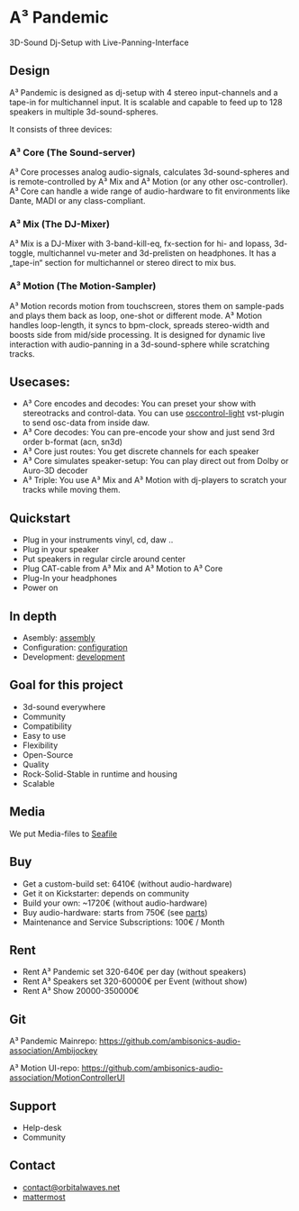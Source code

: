 # A³ Pandemic
3D-Sound Dj-Setup with Live-Panning-Interface

## Design
A³ Pandemic is designed as dj-setup with 4 stereo input-channels and a tape-in for multichannel input. It is scalable and capable to feed up to 128 speakers in multiple 3d-sound-spheres.

It consists of three devices:

### A³ Core (The Sound-server)
A³ Core processes analog audio-signals, calculates 3d-sound-spheres and is remote-controlled by A³ Mix and A³ Motion (or any other osc-controller). A³ Core can handle a wide range of audio-hardware to fit environments like Dante, MADI or any class-compliant.
 
### A³ Mix (The DJ-Mixer)
A³ Mix is a DJ-Mixer with 3-band-kill-eq, fx-section for hi- and lopass, 3d-toggle, multichannel vu-meter and 3d-prelisten on headphones.
It has a „tape-in“ section for multichannel or stereo direct to mix bus.

### A³ Motion (The Motion-Sampler)
A³ Motion records motion from touchscreen, stores them on sample-pads and plays them back as loop, one-shot or different mode. A³ Motion handles loop-length, it syncs to bpm-clock, spreads stereo-width and boosts side from mid/side processing.
It is designed for dynamic live interaction with audio-panning in a 3d-sound-sphere while scratching tracks.

## Usecases:
- A³ Core encodes and decodes: You can preset your show with stereotracks and control-data. You can use [osccontrol-light](https://github.com/drlight-code/osccontrol-light) vst-plugin to send osc-data from inside daw.
- A³ Core decodes: You can pre-encode your show and just send 3rd order b-format (acn, sn3d)
- A³ Core just routes: You get discrete channels for each speaker
- A³ Core simulates speaker-setup: You can play direct out from Dolby or Auro-3D decoder
- A³ Triple: You use A³ Mix and A³ Motion with dj-players to scratch your tracks while moving them.

## Quickstart
- Plug in your instruments vinyl, cd, daw ..
- Plug in your speaker
- Put speakers in regular circle around center
- Plug CAT-cable from A³ Mix and A³ Motion to A³ Core
- Plug-In your headphones
- Power on

## In depth
- Asembly: [assembly](https://doc.orbitalwaves.net/assembly/assembly.html)
- Configuration: [configuration](https://doc.orbitalwaves.net/configuration/configuration.html)
- Development: [development](https://doc.orbitalwaves.net/development/development.html)

## Goal for this project
- 3d-sound everywhere
- Community
- Compatibility
- Easy to use
- Flexibility
- Open-Source
- Quality
- Rock-Solid-Stable in runtime and housing
- Scalable

## Media
We put Media-files to [Seafile](https://tinycloud.lilbits.de/Media)

## Buy
- Get a custom-build set: 6410€ (without audio-hardware)
- Get it on Kickstarter: depends on community
- Build your own: ~1720€ (without audio-hardware)
- Buy audio-hardware: starts from 750€ (see [parts](https://doc.orbitalwaves.net/assembly/parts.html))
- Maintenance and Service Subscriptions: 100€ / Month

## Rent
- Rent A³ Pandemic set 320-640€ per day (without speakers)
- Rent A³ Speakers set  320-60000€ per Event (without show)
- Rent A³ Show 20000-350000€

## Git
A³ Pandemic Mainrepo:
https://github.com/ambisonics-audio-association/Ambijockey

A³ Motion UI-repo:
https://github.com/ambisonics-audio-association/MotionControllerUI

## Support
- Help-desk
- Community

## Contact
- [contact@orbitalwaves.net](mailto:contact@orbitalwaves.net)
- [mattermost](https://talk.lilbits.de/ambisonics)